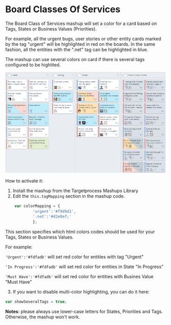 Board Classes Of Services
==================

The Board Class of Services mashup will set a color for a card based on Tags, States or Business Values (Priorities). 

For example, all the urgent bugs, user stories or other entity cards marked by the tag "urgent" will be highlighted in red on the boards. In the same fashion, all the entities with the ".net" tag can be highlighted in blue.  

The mashup can use several colors on card if there is several tags configured to be highlited.

![Board Class Of Services](BoardClassOfServices.png)

How to activate it:

1. Install the mashup from the Targetprocess Mashups Library
2. Edit the ```this.tagMapping``` section in the mashup code.

```javascript
    var colorMapping = {
            'urgent':'#f9d9d1',
            '.net':'#d2e0ef;'
            };
```
This section specifies which html colors codes should be used for your Tags, States or Business Values.

For example: 

```'Urgent':'#fdfadb'``` will set red color for entities with tag "Urgent"

```'In Progress':'#fdfadb'``` will set red color for entities in State "In Progress"

```'Must Have':'#fdfadb'``` will set red color for entities with Busines Value "Must Have"

3. If you want to disable multi-color highlighting, you can do it here:

```javascript
var showSeveralTags = true;
```

__Notes__: please always use lower-case letters for States, Priorities and Tags. Otherwise, the mashup won't work.